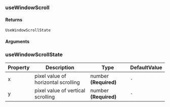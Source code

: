 ### useWindowScroll

#### Returns

`UseWindowScrollState`

#### Arguments

### useWindowScrollState

| Property | Description                         | Type                  | DefaultValue |
| -------- | ----------------------------------- | --------------------- | ------------ |
| x        | pixel value of horizontal scrolling | number **(Required)** | `-`          |
| y        | pixel value of vertical scrolling   | number **(Required)** | `-`          |
